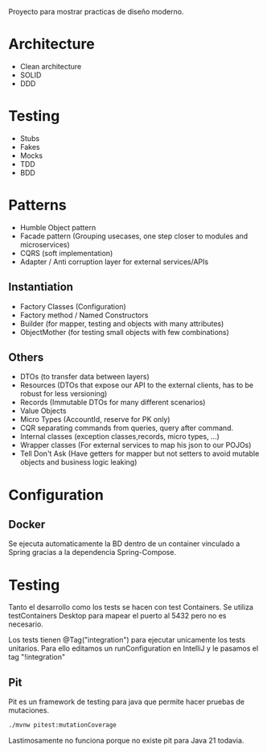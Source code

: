 Proyecto para mostrar practicas de diseño moderno.

# Architecture

- Clean architecture
- SOLID
- DDD

# Testing

- Stubs
- Fakes
- Mocks
- TDD
- BDD

# Patterns

- Humble Object pattern
- Facade pattern (Grouping usecases, one step closer to modules and microservices)
- CQRS (soft implementation)
- Adapter / Anti corruption layer for external services/APIs

## Instantiation

- Factory Classes (Configuration)
- Factory method / Named Constructors
- Builder (for mapper, testing and objects with many attributes)
- ObjectMother (for testing small objects with few combinations)

## Others

- DTOs (to transfer data between layers)
- Resources (DTOs that expose our API to the external clients, has to be robust for less versioning)
- Records (Immutable DTOs for many different scenarios)
- Value Objects
- Micro Types (AccountId, reserve for PK only)
- CQR separating commands from queries, query after command.
- Internal classes (exception classes,records, micro types, ...)
- Wrapper classes (For external services to map his json to our POJOs)
- Tell Don't Ask (Have getters for mapper but not setters to avoid mutable objects and business logic leaking)

# Configuration

## Docker

Se ejecuta automaticamente la BD dentro de un container vinculado a Spring gracias a la dependencia Spring-Compose.

# Testing

Tanto el desarrollo como los tests se hacen con test Containers.
Se utiliza testContainers Desktop para mapear el puerto al 5432 pero no es necesario.

Los tests tienen @Tag("integration") para ejecutar unicamente los tests unitarios.
Para ello editamos un runConfiguration en IntelliJ y le pasamos el tag "!integration"

## Pit

Pit es un framework de testing para java que permite hacer pruebas de mutaciones.

```bash
./mvnw pitest:mutationCoverage
```

Lastimosamente no funciona porque no existe pit para Java 21 todavia.
